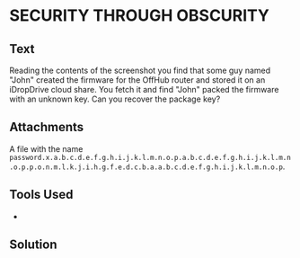 # SECURITY THROUGH OBSCURITY

## Text
Reading the contents of the screenshot you find that some guy named "John" created the firmware for the OffHub router and stored it on an iDropDrive cloud share. You fetch it and find "John" packed the firmware with an unknown key. Can you recover the package key?

## Attachments
A file with the name `password.x.a.b.c.d.e.f.g.h.i.j.k.l.m.n.o.p.a.b.c.d.e.f.g.h.i.j.k.l.m.n.o.p.p.o.n.m.l.k.j.i.h.g.f.e.d.c.b.a.a.b.c.d.e.f.g.h.i.j.k.l.m.n.o.p`.

## Tools Used
* 

## Solution
